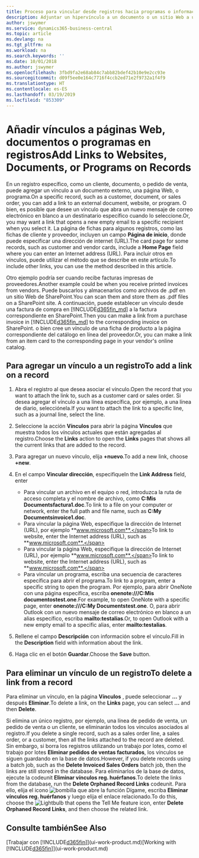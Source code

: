 ```yaml
---
title: Proceso para vincular desde registros hacia programas o información externa | Documentos de Microsoft
description: Adjuntar un hipervínculo a un documento o un sitio Web a un registro específico, como un documento de cliente.
author: jswymer
ms.service: dynamics365-business-central
ms.topic: article
ms.devlang: na
ms.tgt_pltfrm: na
ms.workload: na
ms.search.keywords: ''
ms.date: 10/01/2018
ms.author: jswymer
ms.openlocfilehash: 3fbd9fa2e68ab84c7abb82bdef42b10e9e2cc93e
ms.sourcegitcommit: d09f5ee0e164c7716f4ccb2ed71e2f9732a1f4f9
ms.translationtype: HT
ms.contentlocale: es-ES
ms.lasthandoff: 03/19/2019
ms.locfileid: "853309"
---
```

# <a name="add-links-to-websites-documents-or-programs-on-records"></a><span data-ttu-id="6e77d-103">Añadir vínculos a páginas Web, documentos o programas en registros</span><span class="sxs-lookup"><span data-stu-id="6e77d-103">Add Links to Websites, Documents, or Programs on Records</span></span>
<span data-ttu-id="6e77d-104">En un registro específico, como un cliente, documento, o pedido de venta, puede agregar un vínculo a un documento externo, una página Web, o programa.</span><span class="sxs-lookup"><span data-stu-id="6e77d-104">On a specific record, such as a customer, document, or sales order, you can add a link to an external document, website, or program.</span></span> <span data-ttu-id="6e77d-105">O bien, es posible que desee un vínculo que abra un nuevo mensaje de correo electrónico en blanco a un destinatario específico cuando lo seleccione.</span><span class="sxs-lookup"><span data-stu-id="6e77d-105">Or, you may want a link that opens a new empty email to a specific recipient when you select it.</span></span> <span data-ttu-id="6e77d-106">La página de fichas para algunos registros, como las fichas de cliente y proveedor, incluyen un campo **Página de inicio**, donde puede especificar una dirección de internet (URL).</span><span class="sxs-lookup"><span data-stu-id="6e77d-106">The card page for some records, such as customer and vendor cards, include a **Home Page** field where you can enter an Internet address (URL).</span></span> <span data-ttu-id="6e77d-107">Para incluir otros en vínculos, puede utilizar el método que se describe en este artículo.</span><span class="sxs-lookup"><span data-stu-id="6e77d-107">To include other links, you can use the method described in this article.</span></span>

<span data-ttu-id="6e77d-108">Otro ejemplo podría ser cuando recibe facturas impresas de proveedores.</span><span class="sxs-lookup"><span data-stu-id="6e77d-108">Another example could be when you receive printed invoices from vendors.</span></span> <span data-ttu-id="6e77d-109">Puede buscarlos y almacenarlos como archivos de .pdf en un sitio Web de SharePoint.</span><span class="sxs-lookup"><span data-stu-id="6e77d-109">You can scan them and store them as .pdf files on a SharePoint site.</span></span> <span data-ttu-id="6e77d-110">A continuación, puede establecer un vínculo desde una factura de compra en [!INCLUDE[d365fin_md](includes/d365fin_md.md)] a la factura correspondiente en SharePoint.</span><span class="sxs-lookup"><span data-stu-id="6e77d-110">Then you can make a link from a purchase invoice in [!INCLUDE[d365fin_md](includes/d365fin_md.md)] to the corresponding invoice on  SharePoint.</span></span> <span data-ttu-id="6e77d-111">o bien cree un vínculo de una ficha de producto a la página correspondiente del catálogo en línea del proveedor.</span><span class="sxs-lookup"><span data-stu-id="6e77d-111">Or, you can make a link from an item card to the corresponding page in your vendor's online catalog.</span></span>

## <a name="to-add-a-link-on-a-record"></a><span data-ttu-id="6e77d-112">Para agregar un vínculo a un registro</span><span class="sxs-lookup"><span data-stu-id="6e77d-112">To add a link on a record</span></span>   

1.  <span data-ttu-id="6e77d-113">Abra el registro al que desea asociar el vínculo.</span><span class="sxs-lookup"><span data-stu-id="6e77d-113">Open the record that you want to attach the link to, such as a customer card or sales order.</span></span> <span data-ttu-id="6e77d-114">Si desea agregar el vínculo a una línea específica, por ejemplo, a una línea de diario, selecciónela.</span><span class="sxs-lookup"><span data-stu-id="6e77d-114">If you want to attach the link to a specific line, such as a journal line, select the line.</span></span>  

2.  <span data-ttu-id="6e77d-115">Seleccione la acción **Vínculos** para abrir la página **Vínculos** que muestra todos los vínculos actuales que están agregadas al registro.</span><span class="sxs-lookup"><span data-stu-id="6e77d-115">Choose the **Links** action to open the **Links** pages that shows all the current links that are added to the record.</span></span>

3. <span data-ttu-id="6e77d-116">Para agregar un nuevo vínculo, elija **+nuevo**.</span><span class="sxs-lookup"><span data-stu-id="6e77d-116">To add a new link, choose **+new**.</span></span>

4.  <span data-ttu-id="6e77d-117">En el campo **Vincular dirección**, especifique</span><span class="sxs-lookup"><span data-stu-id="6e77d-117">In the **Link Address** field, enter</span></span>

    -   <span data-ttu-id="6e77d-118">Para vincular un archivo en el equipo o red, introduzca la ruta de acceso completa y el nombre de archivo, como **C:Mis Documentsfactura1.doc**.</span><span class="sxs-lookup"><span data-stu-id="6e77d-118">To link to a file on your computer or network, enter the full path and file name, such as  **C:My Documentsinvoice1.doc**.</span></span>
    -   <span data-ttu-id="6e77d-119">Para vincular la página Web, especifique la dirección de Internet (URL), por ejemplo **www.microsoft.com**.</span><span class="sxs-lookup"><span data-stu-id="6e77d-119">To link to website, enter the Internet address (URL), such as **www.microsoft.com**.</span></span>
    -   <span data-ttu-id="6e77d-120">Para vincular la página Web, especifique la dirección de Internet (URL), por ejemplo **www.microsoft.com**.</span><span class="sxs-lookup"><span data-stu-id="6e77d-120">To link to website, enter the Internet address (URL), such as **www.microsoft.com**.</span></span>
    -   <span data-ttu-id="6e77d-121">Para vincular un programa, escriba una secuencia de caracteres específica para abrir el programa.</span><span class="sxs-lookup"><span data-stu-id="6e77d-121">To link to a program, enter a specific string to open the program.</span></span> <span data-ttu-id="6e77d-122">Por ejemplo, para abrir OneNote con una página específica, escriba **onenote:///C:Mis documentostest.one**.</span><span class="sxs-lookup"><span data-stu-id="6e77d-122">For example, to open OneNote with a specific page, enter **onenote:///C:My Documentstest.one**.</span></span> <span data-ttu-id="6e77d-123">O, para abrir Outlook con un nuevo mensaje de correo electrónico en blanco a un alias específico, escriba **mailto:testalias**.</span><span class="sxs-lookup"><span data-stu-id="6e77d-123">Or, to open Outlook with a new empty email to a specific alias, enter **mailto:testalias**.</span></span>  

5.  <span data-ttu-id="6e77d-124">Rellene el campo **Descripción** con información sobre el vínculo.</span><span class="sxs-lookup"><span data-stu-id="6e77d-124">Fill in the **Description** field with information about the link.</span></span>  

6.  <span data-ttu-id="6e77d-125">Haga clic en el botón **Guardar**.</span><span class="sxs-lookup"><span data-stu-id="6e77d-125">Choose the **Save** button.</span></span>  

## <a name="to-delete-a-link-from-a-record"></a><span data-ttu-id="6e77d-126">Para eliminar un vínculo de un registro</span><span class="sxs-lookup"><span data-stu-id="6e77d-126">To delete a link from a record</span></span>  

<span data-ttu-id="6e77d-127">Para eliminar un vínculo, en la página **Vínculos** , puede seleccionar **…** y después **Eliminar**.</span><span class="sxs-lookup"><span data-stu-id="6e77d-127">To delete a link, on the **Links** page, you can select **...** and then **Delete**.</span></span>

<span data-ttu-id="6e77d-128">Si elimina un único registro, por ejemplo, una línea de pedido de venta, un pedido de venta o un cliente, se eliminarán todos los vínculos asociados al registro.</span><span class="sxs-lookup"><span data-stu-id="6e77d-128">If you delete a single record, such as a sales order line, a sales order, or a customer, then all the links attached to the record are deleted.</span></span> <span data-ttu-id="6e77d-129">Sin embargo, si borra los registros utilizando un trabajo por lotes, como el trabajo por lotes **Eliminar pedidos de ventas facturados**, los vínculos se siguen guardando en la base de datos.</span><span class="sxs-lookup"><span data-stu-id="6e77d-129">However, if you delete records using a batch job, such as the **Delete Invoiced Sales Orders** batch job, then the links are still stored in the database.</span></span> <span data-ttu-id="6e77d-130">Para eliminarlos de la base de datos, ejecute la codeunit **Eliminar vínculos reg. huérfanos**.</span><span class="sxs-lookup"><span data-stu-id="6e77d-130">To delete the links from the database, run the **Delete Orphaned Record Links** codeunit.</span></span> <span data-ttu-id="6e77d-131">Para ello, elija el icono ![bombilla que abre la función Dígame](media/ui-search/search_small.png "Dígame que desea hacer"), escriba **Eliminar vínculos reg. huérfanos** y luego elija el enlace relacionado.</span><span class="sxs-lookup"><span data-stu-id="6e77d-131">To do this, choose the ![Lightbulb that opens the Tell Me feature](media/ui-search/search_small.png "Tell me what you want to do") icon, enter **Delete Orphaned Record Links**, and then choose the related link.</span></span>   

<!-- ### To run delete orphaned record links  

1.  Choose the ![Lightbulb that opens the Tell Me feature](media/ui-search/search_small.png "Tell me what you want to do") icon, enter **Data Deletion**, and then choose the related link.  

2.  On the **Data Deletion** page, choose **Tasks**, and then choose **Delete Orphaned Record Links**.  -->

## <a name="see-also"></a><span data-ttu-id="6e77d-132">Consulte también</span><span class="sxs-lookup"><span data-stu-id="6e77d-132">See Also</span></span>  
<span data-ttu-id="6e77d-133">[Trabajar con [!INCLUDE[d365fin](includes/d365fin_md.md)]](ui-work-product.md)</span><span class="sxs-lookup"><span data-stu-id="6e77d-133">[Working with [!INCLUDE[d365fin](includes/d365fin_md.md)]](ui-work-product.md)</span></span>  
